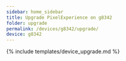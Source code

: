 ```yaml
---
sidebar: home_sidebar
title: Upgrade PixelExperience on g8342
folder: upgrade
permalink: /devices/g8342/upgrade/
device: g8342
---
```

{% include templates/device_upgrade.md %}
